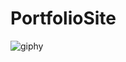 # PortfolioSite
![giphy](https://user-images.githubusercontent.com/104730743/221060784-41ccbf5e-e447-4f10-a165-f1537e295068.gif)
